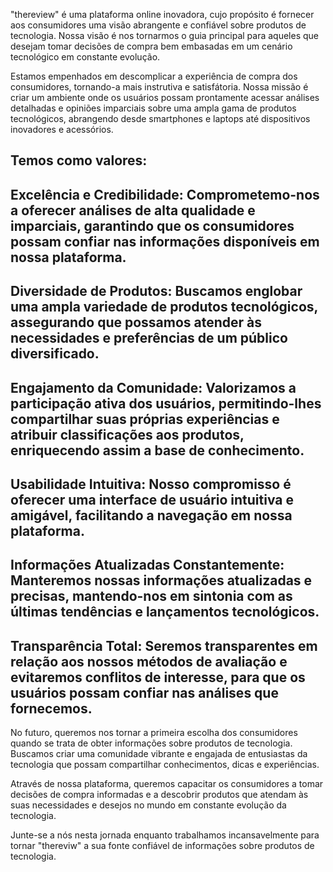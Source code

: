 "thereview" é uma plataforma online inovadora, cujo propósito é fornecer aos consumidores uma visão abrangente e confiável sobre produtos de tecnologia. Nossa visão é nos tornarmos o guia principal para aqueles que desejam tomar decisões de compra bem embasadas em um cenário tecnológico em constante evolução.

Estamos empenhados em descomplicar a experiência de compra dos consumidores, tornando-a mais instrutiva e satisfátoria. Nossa missão é criar um ambiente onde os usuários possam prontamente acessar análises detalhadas e opiniões imparciais sobre uma ampla gama de produtos tecnológicos, abrangendo desde smartphones e laptops  até dispositivos inovadores e acessórios.


 ## **Temos como valores:**


 ##   **Excelência e Credibilidade:** Comprometemo-nos a oferecer análises de alta qualidade e imparciais, garantindo que os consumidores possam confiar nas informações disponíveis em nossa plataforma.

 ## **Diversidade de Produtos:** Buscamos englobar uma ampla variedade de produtos tecnológicos, assegurando que possamos atender às necessidades e preferências de um público diversificado.

 ## **Engajamento da Comunidade:** Valorizamos a participação ativa dos usuários, permitindo-lhes compartilhar suas próprias experiências e atribuir classificações aos produtos, enriquecendo assim a base de conhecimento.

 ##   **Usabilidade Intuitiva:** Nosso compromisso é oferecer uma interface de usuário intuitiva e amigável, facilitando a navegação em nossa plataforma.

 ##   **Informações Atualizadas Constantemente:** Manteremos nossas informações atualizadas e precisas, mantendo-nos em sintonia com as últimas tendências e lançamentos tecnológicos.

 ##   **Transparência Total:** Seremos transparentes em relação aos nossos métodos de avaliação e evitaremos conflitos de interesse, para que os usuários possam confiar nas análises que fornecemos.


No futuro, queremos nos tornar a primeira escolha dos consumidores quando se trata de obter informações sobre produtos de tecnologia. Buscamos criar uma comunidade vibrante e engajada de entusiastas da tecnologia que possam compartilhar conhecimentos, dicas e experiências.

Através de nossa plataforma, queremos capacitar os consumidores a tomar decisões de compra informadas e a descobrir produtos que atendam às suas necessidades e desejos no mundo em constante evolução da tecnologia.

Junte-se a nós nesta jornada enquanto trabalhamos incansavelmente para tornar "thereviw" a sua fonte confiável de informações sobre produtos de tecnologia.

